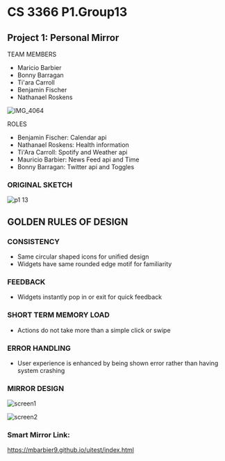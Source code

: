 # CS 3366 P1.Group13
## Project 1: Personal Mirror 

TEAM MEMBERS
- Maricio Barbier
- Bonny Barragan
- Ti'ara Carroll
- Benjamin Fischer
- Nathanael Roskens
  

![IMG_4064](https://user-images.githubusercontent.com/36643475/68096876-4e51ea80-fe79-11e9-99b1-0310d6b08ed9.jpg)

  
ROLES
- Benjamin Fischer: Calendar api
- Nathanael Roskens: Health information
- Ti'Ara Carroll: Spotify and Weather api
- Mauricio Barbier: News Feed api and Time 
- Bonny Barragan: Twitter api and Toggles

### ORIGINAL SKETCH

![p1 13](https://user-images.githubusercontent.com/36643475/66956180-92e02800-f029-11e9-832d-71a9d374182f.png)


## GOLDEN RULES OF DESIGN
### CONSISTENCY
 - Same circular shaped icons for unified design
 - Widgets have same rounded edge motif for familiarity
### FEEDBACK 
 - Widgets instantly pop in or exit for quick feedback
### SHORT TERM MEMORY LOAD
 - Actions do not take more than a simple click or swipe
### ERROR HANDLING
 - User experience is enhanced by being shown error rather than having system crashing 
 
 
### MIRROR DESIGN
![screen1](https://user-images.githubusercontent.com/36643475/68098725-07b5bd80-fe84-11e9-8e63-46f0902e2054.png)

![screen2](https://user-images.githubusercontent.com/36643475/68098727-0a181780-fe84-11e9-840b-461a08f64427.png)
 
 
 ### Smart Mirror Link:
 
 
 https://mbarbier9.github.io/uitest/index.html 

